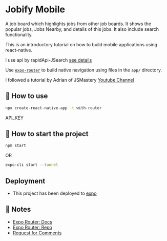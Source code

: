 # Jobify Mobile

A job board which highlights jobs from other job boards. It shows the popular jobs, Jobs Nearby, and details of this jobs. It also include search functionality.

This is an introductory tutorial on how to build mobile applications using react-native.

I use api by rapidApi-JSearch [see details]('https://rapidapi.com/letscrape-6bRBa3QguO5/api/jsearch')

Use [`expo-router`](https://expo.github.io/router) to build native navigation using files in the `app/` directory.

I followed a tutorial by Adrian of JSMastery
[Youtube Channel]('https://www.youtube.com/watch?v=mJ3bGvy0WAY&t=5459s)

## 🚀 How to use

```sh
npx create-react-native-app -t with-router
```

API_KEY

<!-- Check .env.development for details -->

## 🚀 How to start the project

```sh
npm start
```

OR

```sh
expo-cli start --tunnel
```

## Deployment

- This project has been deployed to [expo]('expo.dev')

## 📝 Notes

- [Expo Router: Docs](https://expo.github.io/router)
- [Expo Router: Repo](https://github.com/expo/router)
- [Request for Comments](https://github.com/expo/router/discussions/1)
